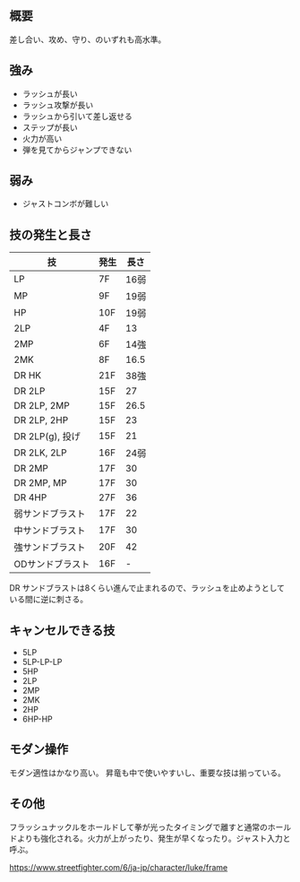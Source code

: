 ## 概要

差し合い、攻め、守り、のいずれも高水準。

## 強み

- ラッシュが長い
- ラッシュ攻撃が長い
- ラッシュから引いて差し返せる
- ステップが長い
- 火力が高い
- 弾を見てからジャンプできない

## 弱み

- ジャストコンボが難しい

## 技の発生と長さ

| 技               | 発生 | 長さ |
| ---------------- | ---- | ---- |
| LP               | 7F   | 16弱 |
| MP               | 9F   | 19弱 |
| HP               | 10F  | 19弱 |
| 2LP              | 4F   | 13   |
| 2MP              | 6F   | 14強 |
| 2MK              | 8F   | 16.5 |
| DR HK            | 21F  | 38強 |
| DR 2LP           | 15F  | 27   |
| DR 2LP, 2MP      | 15F  | 26.5 |
| DR 2LP, 2HP      | 15F  | 23   |
| DR 2LP(g), 投げ  | 15F  | 21   |
| DR 2LK, 2LP      | 16F  | 24弱 |
| DR 2MP           | 17F  | 30   |
| DR 2MP, MP       | 17F  | 30   |
| DR 4HP           | 27F  | 36   |
| 弱サンドブラスト | 17F  | 22   |
| 中サンドブラスト | 17F  | 30   |
| 強サンドブラスト | 20F  | 42   |
| ODサンドブラスト | 16F  | -    |

DR サンドブラストは8くらい進んで止まれるので、ラッシュを止めようとしている間に逆に刺さる。

## キャンセルできる技

- 5LP
- 5LP-LP-LP
- 5HP
- 2LP
- 2MP
- 2MK
- 2HP
- 6HP-HP

## モダン操作

モダン適性はかなり高い。
昇竜も中で使いやすいし、重要な技は揃っている。

## その他

フラッシュナックルをホールドして拳が光ったタイミングで離すと通常のホールドよりも強化される。火力が上がったり、発生が早くなったり。ジャスト入力と呼ぶ。

https://www.streetfighter.com/6/ja-jp/character/luke/frame
